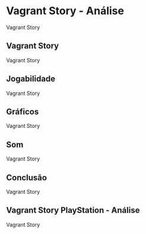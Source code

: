 ---
---

# Vagrant Story - Análise

Vagrant Story

## Vagrant Story

Vagrant Story

## Jogabilidade

Vagrant Story

## Gráficos

Vagrant Story

## Som

Vagrant Story

## Conclusão

Vagrant Story

## Vagrant Story PlayStation - Análise

Vagrant Story

